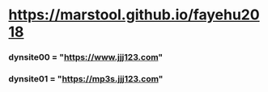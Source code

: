 # https://marstool.github.io/fayehu2018

### dynsite00 = "https://www.jjj123.com"
### dynsite01 = "https://mp3s.jjj123.com"
